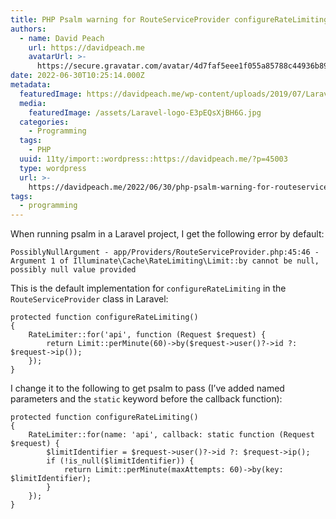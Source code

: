 ```yaml
---
title: PHP Psalm warning for RouteServiceProvider configureRateLimiting method
authors:
  - name: David Peach
    url: https://davidpeach.me
    avatarUrl: >-
      https://secure.gravatar.com/avatar/4d7faf5eee1f055a85788c44936b8995eaab6dfb004e7854ec747ccb272e91ee?s=96&d=mm&r=g
date: 2022-06-30T10:25:14.000Z
metadata:
  featuredImage: https://davidpeach.me/wp-content/uploads/2019/07/Laravel-logo.jpg
  media:
    featuredImage: /assets/Laravel-logo-E3pEQsXjBH6G.jpg
  categories:
    - Programming
  tags:
    - PHP
  uuid: 11ty/import::wordpress::https://davidpeach.me/?p=45003
  type: wordpress
  url: >-
    https://davidpeach.me/2022/06/30/php-psalm-warning-for-routeserviceproviderconfigureratelimiting-method/
tags:
  - programming
---
```

When running psalm in a Laravel project, I get the following error by default:

```
PossiblyNullArgument - app/Providers/RouteServiceProvider.php:45:46 - 
Argument 1 of Illuminate\Cache\RateLimiting\Limit::by cannot be null, 
possibly null value provided
```

This is the default implementation for `configureRateLimiting` in the `RouteServiceProvider` class in Laravel:

```
protected function configureRateLimiting()
{
    RateLimiter::for('api', function (Request $request) {
        return Limit::perMinute(60)->by($request->user()?->id ?: $request->ip());
    });
}
```

I change it to the following to get psalm to pass (I’ve added named parameters and the `static` keyword before the callback function):

```
protected function configureRateLimiting()
{
    RateLimiter::for(name: 'api', callback: static function (Request $request) {
        $limitIdentifier = $request->user()?->id ?: $request->ip();
        if (!is_null($limitIdentifier)) {
            return Limit::perMinute(maxAttempts: 60)->by(key: $limitIdentifier);
        }
    });
}
```